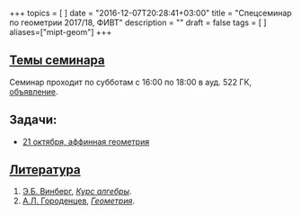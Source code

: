 +++
topics = [
]
date = "2016-12-07T20:28:41+03:00"
title = "Спецсеминар по геометрии 2017/18, ФИВТ"
description = ""
draft = false
tags = [
]
aliases=["mipt-geom"]
+++

## [Темы семинара](plan)

Семинар проходит по субботам с 16:00 по 18:00 в ауд. 522 ГК, [объявление](/teaching/mipt-geom/spezsem-geom-poster-2017.pdf).

## Задачи:
  - [21 октября, аффинная геометрия](/teaching/mipt-geom/spiets-gieom-21.pdf)
  
## [Литература](literature)
1. [Э.Б. Винберг](http://halgebra.math.msu.su/wiki/doku.php/staff:vinberg), [*Курс алгебры*](https://books.google.ru/books?id=P_DGBgAAQBAJ&printsec=frontcover&hl=ru).
1. [А.Л. Городенцев](http://gorod.bogomolov-lab.ru/index_rus.html), [*Геометрия*](http://gorod.bogomolov-lab.ru/ps/stud/geom_ru/1617/list.html).


